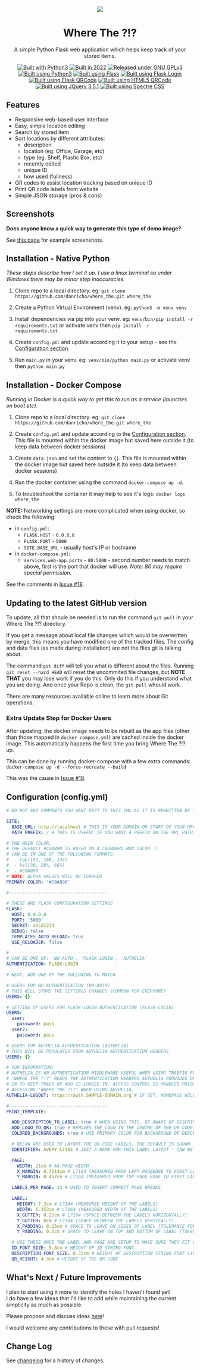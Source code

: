 <div align="center">

<img src="static/logo_md.png"/>

# Where The ?!?

A simple Python Flask web application which helps keep track of your stored items.

<a href="https://danricho.com"><img src="https://img.shields.io/static/v1?label=built by&message=danricho&style=flat&color=C0A890&labelColor=a0a0a0" alt="Built with Python3"></a> <a href="https://en.wikipedia.org/wiki/2022"><img src="https://img.shields.io/static/v1?label=built in&message=2022&style=flat&color=C0A890&labelColor=a0a0a0" alt="Built in 2022"></a> <a href="https://choosealicense.com/licenses/gpl-3.0/"><img src="https://img.shields.io/static/v1?label=released under&message=GNU GPLv3&style=flat&color=C0A890&labelColor=a0a0a0" alt="Released under GNU GPLv3"></a>
<a href="https://www.python.org/"><img src="https://img.shields.io/badge/built using-Python 3-C0A890?labelColor=a0a0a0&style=flat" alt="Built using Python3"></a> <a href="https://flask.palletsprojects.com/"><img src="https://img.shields.io/badge/built using-Flask-C0A890?labelColor=a0a0a0&style=flat" alt="Built using Flask"></a> <a href="https://flask-login.readthedocs.io/en/latest/"><img src="https://img.shields.io/badge/built using-Flask Login-C0A890?labelColor=a0a0a0&style=flat" alt="Built using Flask Login"></a> <a href="https://marcoagner.github.io/Flask-QRcode/"><img src="https://img.shields.io/badge/built using-Flask QRCode-C0A890?labelColor=a0a0a0&style=flat" alt="Built using Flask QRCode"></a> <a href="https://github.com/mebjas/html5-qrcode"><img src="https://img.shields.io/badge/built using-HTML5 QRCode-C0A890?labelColor=a0a0a0&style=flat" alt="Built using HTML5 QRCode"></a> <a href="https://jquery.com/"><img src="https://img.shields.io/badge/built using-JQuery 3.5.1-C0A890?labelColor=a0a0a0&style=flat" alt="Built using JQuery 3.5.1"></a> <a href="https://picturepan2.github.io/spectre/"><img src="https://img.shields.io/badge/built using-Spectre CSS-C0A890?labelColor=a0a0a0&style=flat" alt="Built using Spectre CSS"></a>

</div>

## Features

- Responsive web-based user interface
- Easy, simple location editing
- Search by stored item
- Sort locations by different attributes:
   - description
   - location (eg. Office, Garage, etc)
   - type (eg. Shelf, Plastic Box, etc)
   - recently edited
   - unique ID
   - how used (fullness)
- QR codes to assist location tracking based on unique ID
- Print QR code labels from website
- Simple JSON storage (pros & cons)

## Screenshots

**Does anyone know a quick way to generate this type of demo image?**

See [this page](static/screenshots/screenshots.md) for example screenshots.

## Installation - Native Python

*These steps describe how I set it up. I use a linux terminal so under Windows there may be minor step inaccuracies.*

1.  Clone repo to a local directory.
    eg: `git clone https://github.com/danricho/where_the.git where_the`

1.  Create a Python Virtual Environment (venv).
    eg: `python3 -m venv venv`

1.  Install dependencies via pip into your venv.
    eg: `venv/bin/pip install -r requirements.txt` or activate venv then `pip install -r requirements.txt` 

1.  Create `config.yml` and update according it to your setup - see the [Configuration section](#configuration-configyml).

1.  Run `main.py` in your venv.
    eg: `venv/bin/python main.py` or activate venv then `python main.py` 

## Installation - Docker Compose

*Running in Docker is a quick way to get this to run as a service (launches on boot etc).*

1. Clone repo to a local directory.
   eg: `git clone https://github.com/danricho/where_the.git where_the`

1. Create `config.yml` and update according to the [Configuration section](#configuration-configyml). This file is mounted within the docker image but saved here outside it (to keep data between docker sessions)

1. Create `data.json` and set the content to `{}`. This file is mounted within the docker image but saved here outside it (to keep data between docker sessions)

1. Run the docker container using the command `docker-compose up -d`. 

1. To troubleshoot the container it may help to see it's logs: `docker logs where_the`

**NOTE:**
Networking settings are more complicated when using docker, so check the following:
 - in `config.yml`:
    - `FLASK.HOST` -  `0.0.0.0`
    - `FLASK.PORT` - `5000`
    - `SITE.BASE_URL` - usually host's IP or hostname
- in `docker-compose.yml`:
  - `services.web-app.ports` - `80:5000` - second number needs to match above, first is the port that docker will use. *Note: 80 may require special permission*.

See the comments in [Issue #18](https://github.com/danricho/where_the/issues/18).

## Updating to the latest GitHub version

To update, all that shoule be needed is to run the command `git pull` in your Where The ?!? directory.

If you get a message about local file changes which would be overwritten by merge, this means you have modified one of the tracked files. The config and data files (as made during installation) are not the files git is talking about. 

The command `git diff` will tell you what is different about the files. Running `git reset --hard HEAD` will reset the uncommited file changes, but **NOTE THAT** you may lose work if you do this. Only do this if you understand what you are doing. And once your Repo is clean, the `git pull` whould work.

There are many resources available online to learn more about Git operations.

### Extra Update Step for Docker Users

After updating, the docker image needs to be rebuilt as the app files (other than those mapped in `docker-compose.yml`) are cached inside the docker image. This automatically happens the first time you bring Where The ?!? up.

This can be done by running docker-compose with a few extra commands: 
`docker-compose up -d --force-recreate --build`

This was the cause in [Issue #18](https://github.com/danricho/where_the/issues/18).

## Configuration (config.yml)

```yaml
# DO NOT ADD COMMENTS YOU WANT KEPT TO THIS YML AS IT IS REWRITTEN BY THE APP AND COMMENTS ARE LOST.

SITE: 
  BASE_URL: http://localhost # THIS IS YOUR DOMAIN OR START OF YOUR URL - USED IN QR CODE
  PATH_PREFIX: / # THIS IS USEFUL IF YOU WANT A PREFIX ON THE URL PATH - USED IN QR CODE AND FLASK

# THE MAIN COLOR. 
# THE DEFAULT #C0A890 IS BASED ON A CARBOARD BOX COLOR :)
# CAN BE IN ONE OF THE FOLLOWING FORMATS: 
#  - rgb(192, 168, 144)
#  - hsl(30, 28%, 66%)
#  - #C0A890
# NOTE: ALPHA VALUES WILL BE IGNORED
PRIMARY-COLOR: '#C0A890' 

#-------------------------------------

# THESE ARE FLASK CONFIGURATION SETTINGS
FLASK: 
  HOST: 0.0.0.0
  PORT: '5000'
  SECRET: abcd1234 
  DEBUG: false
  TEMPLATES_AUTO_RELOAD: true
  USE_RELOADER: false

#-------------------------------------
# CAN BE ONE OF: 'NO-AUTH', 'FLASK-LOGIN', 'AUTHELIA' 
AUTHENTICATION: FLASK-LOGIN 

# NEXT, ADD ONE OF THE FOLLOWING TO MATCH

# USERS FOR NO AUTHENTICATION (NO-AUTH)
# THIS WILL STORE THE SETTINGS CHANGES (COMMON FOR EVERYONE)
USERS: {}

# SETTING UP USERS FOR FLASK-LOGIN AUTHENTICATION (FLASK-LOGIN)
USERS: 
  user:
    password: pass
  user2:
    password: pass

# USERS FOR AUTHELIA AUTHENTICATION (AUTHELIA)
# THIS WILL BE POPULATED FROM AUTHELIA AUTHENTICATION HEADERS
USERS: {}

# FOR INFORMATION:
# AUTHELIA IS AN AUTHENTICATION MIDDLEWARE USEFUL WHEN USING TRAEFIK FOR ROUTING
# 'WHERE THE ?!?' READS THE AUTHENTICATION HEADERS AUTHELIA PROVIDES ONCE LOGGED 
# IN TO KEEP TRACK OF WHO IS LOGGED IN. ACCESS CONTROL IS HANDLED PRIOR TO
# ACCESSING 'WHERE THE ?!?' WHEN USING AUTHELIA.
AUTHELIA-LOGOUT: https://auth.SAMPLE-DOMAIN.org # IF SET, HOMEPAGE WILL HAVE A LOGOUT BUTTON IN AUTHELIA MODE

#-------------------------------------
PRINT_TEMPLATE:

  ADD_DESCRIPTION_TO_LABEL: true # WHEN USING THIS, BE AWARE OF DESCRIPTION LENGTH.
  ADD_LOGO_TO_QR: true # REMOVES THE LOGO IN THE CENTRE OF THE QR CODE.  
  COLORED_BACKGROUNDS: true # USE PRIMARY COLOR FOR BACKGROUND OF DESCRIPTION AND ID (DARK GREY IF FALSE)

  # BELOW ARE USED TO LAYOUT THE QR CODE LABELS. THE DEFAULT IS SHOWN
  IDENTIFIER: AVERY L7164 # JUST A NAME FOR THIS LABEL LAYOUT - CAN BE ANYTHING

  PAGE: 
    WIDTH: 21cm # A4 PAGE WIDTH
    X_MARGIN: 0.7214cm # L7164 (MEASURED FROM LEFT PAGEEDGE TO FIRST LABEL)
    Y_MARGIN: 0.457cm # L7164 (MEASURED FROM TOP PAGE EDGE TO FIRST LABEL)

  LABELS_PER_PAGE: 12 # USED TO INSERT CORRECT PAGE BREAKS

  LABEL:
    HEIGHT: 7.2cm # L7164 (MEASURED HEIGHT OF THE LABELS)
    WIDTH: 6.353cm # L7164 (MEASURED WIDTH OF THE LABELS)
    X_GUTTER: 0.25cm # L7164 (SPACE BETWEEN THE LABELS HORIZONTALLY)
    Y_GUTTER: 0cm # L7164 (SPACE BETWEEN THE LABELS VERTICALLY)
    X_PADDING: 0.25cm # SPACE TO LEAVE ON SIDES OF LABEL (TOLERANCE FOR INACCURACIES WHEN PRINTING)
    Y_PADDING: 0.1cm # SPACE TO LEAVE ON TOP AND BOTTOM OF LABEL (TOLERANCE FOR INACCURACIES WHEN PRINTING)

  # USE THESE ONCE THE LABEL AND PAGE ARE SETUP TO MAKE SURE THEY FIT ON THE LABELS
  ID_FONT_SIZE: 0.8cm # HEIGHT OF ID STRING FONT
  DESCRIPTION_FONT_SIZE: 0.35cm # HEIGHT OF DESCRIPTION STRING FONT (IF ENABLED)
  QR_HEIGHT: 4.3cm # HEIGHT OF THE QR CODE
```

## What's Next / Future Improvements

I plan to start using it more to identify the holes I haven't found yet!  
I do have a few ideas that I'd like to add while maintaining the current simplicity as much as possible.  

Please propose and discuss ideas [here](https://github.com/danricho/where_the/discussions)!

I would welcome any contributions to these with pull requests!

## Change Log

See [changelog](changelog.md) for a history of changes.

